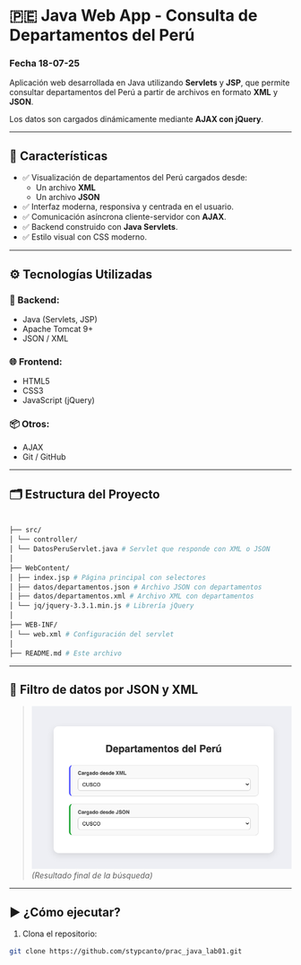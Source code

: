 # 🇵🇪 Java Web App - Consulta de Departamentos del Perú
### Fecha 18-07-25
Aplicación web desarrollada en Java utilizando **Servlets** y **JSP**, que permite consultar departamentos del Perú a partir de archivos en formato **XML** y **JSON**.

Los datos son cargados dinámicamente mediante **AJAX con jQuery**.

---

## 🚀 Características

- ✅ Visualización de departamentos del Perú cargados desde:
    - Un archivo **XML**
    - Un archivo **JSON**
- ✅ Interfaz moderna, responsiva y centrada en el usuario.
- ✅ Comunicación asíncrona cliente-servidor con **AJAX**.
- ✅ Backend construido con **Java Servlets**.
- ✅ Estilo visual con CSS moderno.

---

## ⚙️ Tecnologías Utilizadas

### 🔧 Backend:
- Java (Servlets, JSP)
- Apache Tomcat 9+
- JSON / XML

### 🌐 Frontend:
- HTML5
- CSS3
- JavaScript (jQuery)

### 📦 Otros:
- AJAX
- Git / GitHub

---

## 🗂️ Estructura del Proyecto

```bash

├── src/
│ └── controller/
│ └── DatosPeruServlet.java # Servlet que responde con XML o JSON
│
├── WebContent/
│ ├── index.jsp # Página principal con selectores
│ ├── datos/departamentos.json # Archivo JSON con departamentos
│ ├── datos/departamentos.xml # Archivo XML con departamentos
│ └── jq/jquery-3.3.1.min.js # Librería jQuery
│
├── WEB-INF/
│ └── web.xml # Configuración del servlet
│
├── README.md # Este archivo
```


---

## 📸 Filtro de datos por JSON y XML 

> ![Ejemplo de interfaz](docs/PresentacionWeb.png)  
*(Resultado final de la búsqueda)*

---

## ▶️ ¿Cómo ejecutar?

1. Clona el repositorio:

```bash
git clone https://github.com/stypcanto/prac_java_lab01.git
